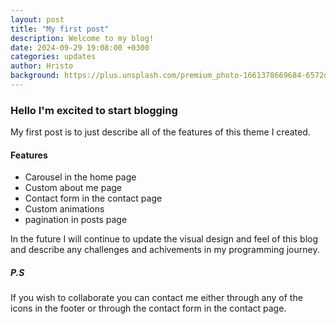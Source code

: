 ```yaml
---
layout: post
title: "My first post"
description: Welcome to my blog!
date: 2024-09-29 19:08:00 +0300
categories: updates
author: Hristo
background: https://plus.unsplash.com/premium_photo-1661378669684-6572d36f9511?q=80&w=3387&auto=format&fit=crop&ixlib=rb-4.0.3&ixid=M3wxMjA3fDB8MHxwaG90by1wYWdlfHx8fGVufDB8fHx8fA%3D%3D
---
```


### Hello I'm excited to start blogging

My first post is to just describe all of the features of this theme I created.

#### Features

-   Carousel in the home page
-   Custom about me page
-   Contact form in the contact page
-   Custom animations
-   pagination in posts page

In the future I will continue to update the visual design and feel of this blog and describe any challenges and achivements in my programming journey.

##### P.S

If you wish to collaborate you can contact me either through any of the icons in the footer or through the contact form in the contact page.

